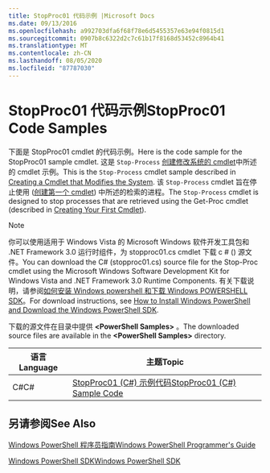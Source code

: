 ```yaml
---
title: StopProc01 代码示例 |Microsoft Docs
ms.date: 09/13/2016
ms.openlocfilehash: a992703dfa6f68f78e6d5455357e63e94f0815d1
ms.sourcegitcommit: 0907b8c6322d2c7c61b17f8168d53452c8964b41
ms.translationtype: MT
ms.contentlocale: zh-CN
ms.lasthandoff: 08/05/2020
ms.locfileid: "87787030"
---
```

# <a name="stopproc01-code-samples"></a><span data-ttu-id="dcdff-102">StopProc01 代码示例</span><span class="sxs-lookup"><span data-stu-id="dcdff-102">StopProc01 Code Samples</span></span>

<span data-ttu-id="dcdff-103">下面是 StopProc01 cmdlet 的代码示例。</span><span class="sxs-lookup"><span data-stu-id="dcdff-103">Here is the code sample for the StopProc01 sample cmdlet.</span></span> <span data-ttu-id="dcdff-104">这是 `Stop-Process` [创建修改系统的 cmdlet](../cmdlet/creating-a-cmdlet-that-modifies-the-system.md)中所述的 cmdlet 示例。</span><span class="sxs-lookup"><span data-stu-id="dcdff-104">This is the `Stop-Process` cmdlet sample described in [Creating a Cmdlet that Modifies the System](../cmdlet/creating-a-cmdlet-that-modifies-the-system.md).</span></span> <span data-ttu-id="dcdff-105">该 `Stop-Process` cmdlet 旨在停止使用 ([创建第一个 cmdlet](../cmdlet/creating-a-cmdlet-without-parameters.md)) 中所述的检索的进程。</span><span class="sxs-lookup"><span data-stu-id="dcdff-105">The `Stop-Process` cmdlet is designed to stop processes that are retrieved using the Get-Proc cmdlet (described in [Creating Your First Cmdlet](../cmdlet/creating-a-cmdlet-without-parameters.md)).</span></span>

> [!NOTE]
> <span data-ttu-id="dcdff-106">你可以使用适用于 Windows Vista 的 Microsoft Windows 软件开发工具包和 .NET Framework 3.0 运行时组件，为 stopproc01.cs cmdlet 下载 c # () 源文件。</span><span class="sxs-lookup"><span data-stu-id="dcdff-106">You can download the C# (stopproc01.cs) source file for the Stop-Proc cmdlet using the Microsoft Windows Software Development Kit for Windows Vista and .NET Framework 3.0 Runtime Components.</span></span> <span data-ttu-id="dcdff-107">有关下载说明，请参阅[如何安装 Windows powershell 和下载 Windows POWERSHELL SDK](/powershell/scripting/developer/installing-the-windows-powershell-sdk)。</span><span class="sxs-lookup"><span data-stu-id="dcdff-107">For download instructions, see [How to Install Windows PowerShell and Download the Windows PowerShell SDK](/powershell/scripting/developer/installing-the-windows-powershell-sdk).</span></span>
>
> <span data-ttu-id="dcdff-108">下载的源文件在目录中提供 **\<PowerShell Samples>** 。</span><span class="sxs-lookup"><span data-stu-id="dcdff-108">The downloaded source files are available in the **\<PowerShell Samples>** directory.</span></span>

|<span data-ttu-id="dcdff-109">语言</span><span class="sxs-lookup"><span data-stu-id="dcdff-109">Language</span></span>|<span data-ttu-id="dcdff-110">主题</span><span class="sxs-lookup"><span data-stu-id="dcdff-110">Topic</span></span>|
|--------------|-----------|
|<span data-ttu-id="dcdff-111">C#</span><span class="sxs-lookup"><span data-stu-id="dcdff-111">C#</span></span>|[<span data-ttu-id="dcdff-112">StopProc01 (C#) 示例代码</span><span class="sxs-lookup"><span data-stu-id="dcdff-112">StopProc01 (C#) Sample Code</span></span>](./stopproc01-csharp-sample-code.md)|

## <a name="see-also"></a><span data-ttu-id="dcdff-113">另请参阅</span><span class="sxs-lookup"><span data-stu-id="dcdff-113">See Also</span></span>

[<span data-ttu-id="dcdff-114">Windows PowerShell 程序员指南</span><span class="sxs-lookup"><span data-stu-id="dcdff-114">Windows PowerShell Programmer's Guide</span></span>](./windows-powershell-programmer-s-guide.md)

[<span data-ttu-id="dcdff-115">Windows PowerShell SDK</span><span class="sxs-lookup"><span data-stu-id="dcdff-115">Windows PowerShell SDK</span></span>](../windows-powershell-reference.md)
